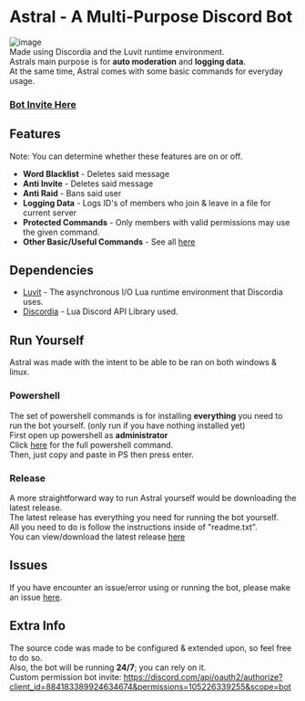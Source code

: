 # Astral - A Multi-Purpose Discord Bot
![image](https://user-images.githubusercontent.com/75084509/130338754-2f98a797-d7cc-4214-9bfd-8217a02554a4.png)                                                   
Made using Discordia and the Luvit runtime environment.                                                                                                      
Astrals main purpose is for **auto moderation** and **logging data**.                                                                                             
At the same time, Astral comes with some basic commands for everyday usage.
### [Bot Invite Here](https://discord.com/api/oauth2/authorize?client_id=884183389924634674&permissions=8&scope=bot)

## Features
Note: You can determine whether these features are on or off.
- **Word Blacklist** - Deletes said message
- **Anti Invite** - Deletes said message
- **Anti Raid** - Bans said user
- **Logging Data** - Logs ID's of members who join & leave in a file for current server
- **Protected Commands** - Only members with valid permissions may use the given command.
- **Other Basic/Useful Commands** - See all [here](https://github.com/dehoisted/Astral/blob/main/commands.md)

## Dependencies
- [Luvit](https://luvit.io/) - The asynchronous I/O Lua runtime environment that Discordia uses.
- [Discordia](https://github.com/SinisterRectus/Discordia/) - Lua Discord API Library used. 

## Run Yourself
Astral was made with the intent to be able to be ran on both windows & linux.
### Powershell
The set of powershell commands is for installing **everything** you need to run the bot yourself. (only run if you have nothing installed yet)                   
First open up powershell as **administrator**                                                                                                                     
Click [here](https://raw.githubusercontent.com/dehoisted/Astral/main/install_all.ps1) for the full powershell command.                                                                      
Then, just copy and paste in PS then press enter.
### Release
A more straightforward way to run Astral yourself would be downloading the latest release.                                                                                               
The latest release has everything you need for running the bot yourself.                                                                                        
All you need to do is follow the instructions inside of "readme.txt".                                                                                             
You can view/download the latest release [here](https://github.com/dehoisted/Astral/releases)

## Issues
If you have encounter an issue/error using or running the bot, please make an issue [here](https://github.com/dehoisted/Astral/issues).

## Extra Info
The source code was made to be configured & extended upon, so feel free to do so.                                                                                  
Also, the bot will be running **24/7**; you can rely on it.                                                                                                       
Custom permission bot invite: https://discord.com/api/oauth2/authorize?client_id=884183389924634674&permissions=105226339255&scope=bot

